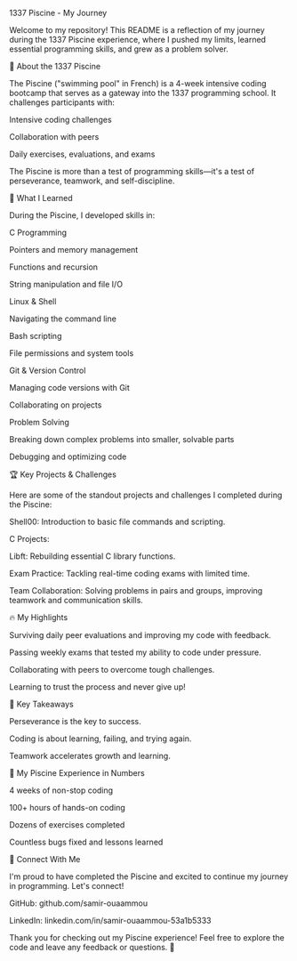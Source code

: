 1337 Piscine - My Journey

Welcome to my repository! This README is a reflection of my journey during the 1337 Piscine experience, where I pushed my limits, learned essential programming skills, and grew as a problem solver.

🚀 About the 1337 Piscine

The Piscine ("swimming pool" in French) is a 4-week intensive coding bootcamp that serves as a gateway into the 1337 programming school. It challenges participants with:

Intensive coding challenges

Collaboration with peers

Daily exercises, evaluations, and exams

The Piscine is more than a test of programming skills—it's a test of perseverance, teamwork, and self-discipline.

🧠 What I Learned

During the Piscine, I developed skills in:

C Programming

Pointers and memory management

Functions and recursion

String manipulation and file I/O

Linux & Shell

Navigating the command line

Bash scripting

File permissions and system tools

Git & Version Control

Managing code versions with Git

Collaborating on projects

Problem Solving

Breaking down complex problems into smaller, solvable parts

Debugging and optimizing code

🏆 Key Projects & Challenges

Here are some of the standout projects and challenges I completed during the Piscine:

Shell00: Introduction to basic file commands and scripting.

C Projects:

Libft: Rebuilding essential C library functions.

Exam Practice: Tackling real-time coding exams with limited time.

Team Collaboration: Solving problems in pairs and groups, improving teamwork and communication skills.

🔥 My Highlights

Surviving daily peer evaluations and improving my code with feedback.

Passing weekly exams that tested my ability to code under pressure.

Collaborating with peers to overcome tough challenges.

Learning to trust the process and never give up!

🎯 Key Takeaways

Perseverance is the key to success.

Coding is about learning, failing, and trying again.

Teamwork accelerates growth and learning.

🌟 My Piscine Experience in Numbers

4 weeks of non-stop coding

100+ hours of hands-on coding

Dozens of exercises completed

Countless bugs fixed and lessons learned

🤝 Connect With Me

I'm proud to have completed the Piscine and excited to continue my journey in programming. Let's connect!

GitHub: github.com/samir-ouaammou

LinkedIn: linkedin.com/in/samir-ouaammou-53a1b5333

Thank you for checking out my Piscine experience! Feel free to explore the code and leave any feedback or questions. 🚀
